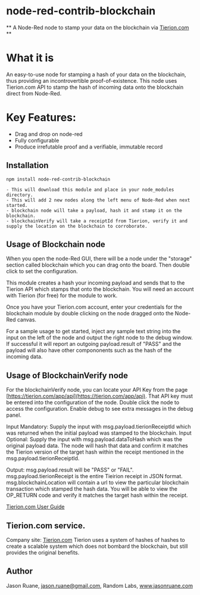 # node-red-contrib-blockchain

** A Node-Red node to stamp your data on the blockchain via [Tierion.com](http://www.Tierion.com) **


# What it is

An easy-to-use node for stamping a hash of your data on the blockchain, thus providing an incontrovertible proof-of-existence. This node uses Tierion.com API to stamp the hash of incoming data onto the blockchain direct from Node-Red.


# Key Features:

   * Drag and drop on node-red
   * Fully configurable
   * Produce irrefutable proof and a verifiable, immutable record

   
## Installation

	npm install node-red-contrib-blockchain
	
	- This will download this module and place in your node_modules directory.
	- This will add 2 new nodes along the left menu of Node-Red when next started.
	- blockchain node will take a payload, hash it and stamp it on the blockchain.
	- blockchainVerify will take a receiptId from Tierion, verify it and supply the location on the blockchain to corroborate.
	
	

## Usage of Blockchain node

When you open the node-Red GUI, there will be a node under the "storage" section called blockchain which you can drag onto the board. Then double click to set the configuration.

This module creates a hash your incoming payload and sends that to the Tierion API which stamps that onto the blockchain. You will need an account with Tierion (for free) for the module to work.

Once you have your Tierion.com account, enter your credentials for the blockchain module by double clicking on the node dragged onto the Node-Red canvas.

For a sample usage to get started, inject any sample text string into the input on the left of the node and output the right node to the debug window. If successful it will report an outgoing payload.result of "PASS" and the payload will also have other compononents such as the hash of the incoming data.


## Usage of BlockchainVerify node

For the blockchainVerify node, you can locate your API Key from the page [https://tierion.com/app/api](https://tierion.com/app/api). That API key must be entered into the configuration of the node. Double click the node to access the configuration. Enable debug to see extra messages in the debug panel.

Input Mandatory: Supply the input with msg.payload.tierionReceiptId which was returned when the initial payload was stamped to the blockchain.
Input Optional: Supply the input with msg.payload.dataToHash which was the original payload data. The node will hash that data and confirm it matches the Tierion version of the target hash within the receipt mentioned in the msg.payload.tierionReceiptId.

Output: 
msg.payload.result will be "PASS" or "FAIL". 
msg.payload.tierionReceipt is the entire Tieirion receipt in JSON format. 
msg.blockchainLocation will contain a url to view the particular blockchain transaction which stamped the hash data. You will be able to view the OP_RETURN code and verify it matches the target hash within the receipt. 
  
[Tierion.com User Guide](https://tierion.com/docs)


## Tierion.com service.

Company site: [Tierion.com](https://Tierion.com)
Tierion uses a system of hashes of hashes to create a scalable system which does not bombard the blockchain, but still provides the original benefits.

## Author 

Jason Ruane, jason.ruane@gmail.com, Random Labs, www.jasonruane.com



